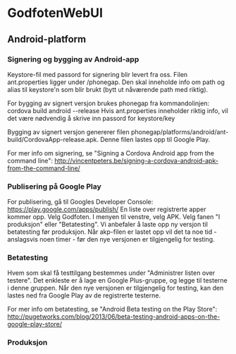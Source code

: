 # GodfotenWebUI


## Android-platform

### Signering og bygging av Android-app
Keystore-fil med passord for signering blir levert fra oss.
Filen ant.properties ligger under /phonegap. Den skal inneholde info om path og alias til keystore'n som blir brukt (bytt ut nåværende path med riktig).

For bygging av signert versjon brukes phonegap fra kommandolinjen:
cordova build android --release
Hvis ant.properties inneholder riktig info, vil det være nødvendig å skrive inn passord for keystore/key

Bygging av signert versjon genererer filen phonegap/platforms/android/ant-build/CordovaApp-release.apk. Denne filen lastes opp til Google Play.

For mer info om signering, se "Signing a Cordova Android app from the command line": http://vincentpeters.be/signing-a-cordova-android-apk-from-the-command-line/


### Publisering på Google Play
For publisering, gå til Googles Developer Console: https://play.google.com/apps/publish/
En liste over registrerte apper kommer opp. Velg Godfoten.
I menyen til venstre, velg APK. Velg fanen "I produksjon" eller "Betatesting". Vi anbefaler å laste opp ny versjon til betatesting før produksjon.
Når akp-filen er lastet opp vil det ta noe tid - anslagsvis noen timer - før den nye versjonen er tilgjengelig for testing.


### Betatesting
Hvem som skal få testtilgang bestemmes under "Administrer listen over testere". Det enkleste er å lage en Google Plus-gruppe, og legge til testerne i denne gruppen.
Når den nye versjonen er tilgjengelig for testing, kan den lastes ned fra Google Play av de registrerte testerne.

For mer info om betatesting, se "Android Beta testing on the Play Store": http://pugetworks.com/blog/2013/06/beta-testing-android-apps-on-the-google-play-store/


### Produksjon
